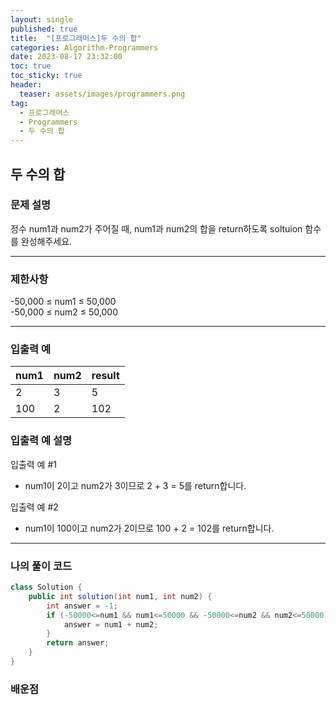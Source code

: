 ```yaml
---
layout: single
published: true
title:  "[프로그래머스]두 수의 합"
categories: Algorithm-Programmers
date: 2023-08-17 23:32:00
toc: true
toc_sticky: true
header:
  teaser: assets/images/programmers.png
tag:   
  - 프로그래머스
  - Programmers
  - 두 수의 합
---
```


## 두 수의 합

### 문제 설명
정수 num1과 num2가 주어질 때, num1과 num2의 합을 return하도록 soltuion 함수를 완성해주세요.

----------------

### 제한사항
-50,000 ≤ num1 ≤ 50,000  
-50,000 ≤ num2 ≤ 50,000  


----------------

### 입출력 예

|num1|	num2|	result|
|---|---|---|
|2|3|5|
|100|2|102|



### 입출력 예 설명

입출력 예 #1
* num1이 2이고 num2가 3이므로 2 + 3 = 5를 return합니다.  
  
입출력 예 #2
* num1이 100이고 num2가 2이므로 100 + 2 = 102를 return합니다.


----------------

### 나의 풀이 코드

```java
class Solution {
    public int solution(int num1, int num2) {
        int answer = -1;
        if (-50000<=num1 && num1<=50000 && -50000<=num2 && num2<=50000){
            answer = num1 + num2;
        }
        return answer;
    }
}

```

### 배운점

<p>

</p>



